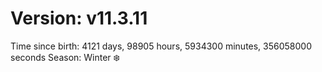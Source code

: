 # Version: v11.3.11
Time since birth: 4121 days, 98905 hours, 5934300 minutes, 356058000 seconds
Season: Winter ❄️
